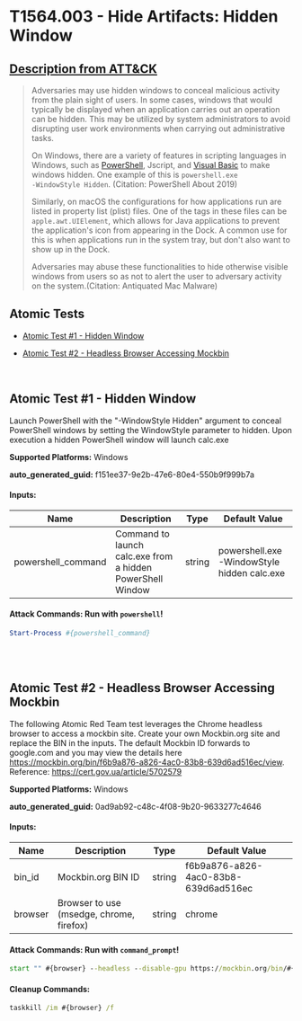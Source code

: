 # T1564.003 - Hide Artifacts: Hidden Window
## [Description from ATT&CK](https://attack.mitre.org/techniques/T1564/003)
<blockquote>Adversaries may use hidden windows to conceal malicious activity from the plain sight of users. In some cases, windows that would typically be displayed when an application carries out an operation can be hidden. This may be utilized by system administrators to avoid disrupting user work environments when carrying out administrative tasks. 

On Windows, there are a variety of features in scripting languages in Windows, such as [PowerShell](https://attack.mitre.org/techniques/T1059/001), Jscript, and [Visual Basic](https://attack.mitre.org/techniques/T1059/005) to make windows hidden. One example of this is <code>powershell.exe -WindowStyle Hidden</code>. (Citation: PowerShell About 2019)

Similarly, on macOS the configurations for how applications run are listed in property list (plist) files. One of the tags in these files can be <code>apple.awt.UIElement</code>, which allows for Java applications to prevent the application's icon from appearing in the Dock. A common use for this is when applications run in the system tray, but don't also want to show up in the Dock.

Adversaries may abuse these functionalities to hide otherwise visible windows from users so as not to alert the user to adversary activity on the system.(Citation: Antiquated Mac Malware)</blockquote>

## Atomic Tests

- [Atomic Test #1 - Hidden Window](#atomic-test-1---hidden-window)

- [Atomic Test #2 - Headless Browser Accessing Mockbin](#atomic-test-2---headless-browser-accessing-mockbin)


<br/>

## Atomic Test #1 - Hidden Window
Launch PowerShell with the "-WindowStyle Hidden" argument to conceal PowerShell windows by setting the WindowStyle parameter to hidden.
Upon execution a hidden PowerShell window will launch calc.exe

**Supported Platforms:** Windows


**auto_generated_guid:** f151ee37-9e2b-47e6-80e4-550b9f999b7a





#### Inputs:
| Name | Description | Type | Default Value |
|------|-------------|------|---------------|
| powershell_command | Command to launch calc.exe from a hidden PowerShell Window | string | powershell.exe -WindowStyle hidden calc.exe|


#### Attack Commands: Run with `powershell`! 


```powershell
Start-Process #{powershell_command}
```






<br/>
<br/>

## Atomic Test #2 - Headless Browser Accessing Mockbin
The following Atomic Red Team test leverages the Chrome headless browser to access a mockbin site. Create your own Mockbin.org site and replace the BIN in the inputs.
The default Mockbin ID forwards to google.com and you may view the details here https://mockbin.org/bin/f6b9a876-a826-4ac0-83b8-639d6ad516ec/view.
Reference: https://cert.gov.ua/article/5702579

**Supported Platforms:** Windows


**auto_generated_guid:** 0ad9ab92-c48c-4f08-9b20-9633277c4646





#### Inputs:
| Name | Description | Type | Default Value |
|------|-------------|------|---------------|
| bin_id | Mockbin.org BIN ID | string | f6b9a876-a826-4ac0-83b8-639d6ad516ec|
| browser | Browser to use (msedge, chrome, firefox) | string | chrome|


#### Attack Commands: Run with `command_prompt`! 


```cmd
start "" #{browser} --headless --disable-gpu https://mockbin.org/bin/#{bin_id}
```

#### Cleanup Commands:
```cmd
taskkill /im #{browser} /f
```





<br/>
